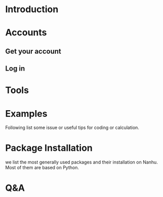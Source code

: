 # Introduction



# Accounts

## Get your account

## Log in



# Tools

# Examples

Following list some issue or useful tips for coding or calculation.

# Package Installation

we list the most generally used packages and their installation on Nanhu. Most of them are based on Python.

# Q&A

